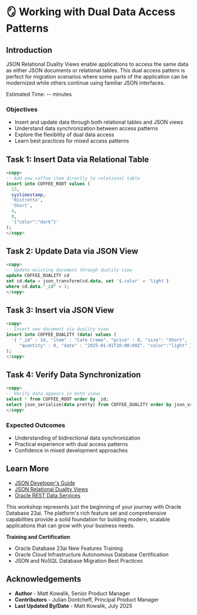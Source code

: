# 🪞 Working with Dual Data Access Patterns

## Introduction

JSON Relational Duality Views enable applications to access the same data as either JSON documents or relational tables. This dual access pattern is perfect for migration scenarios where some parts of the application can be modernized while others continue using familiar JSON interfaces.

Estimated Time: -- minutes

### Objectives

- Insert and update data through both relational tables and JSON views
- Understand data synchronization between access patterns
- Explore the flexibility of dual data access
- Learn best practices for mixed access patterns

## Task 1: Insert Data via Relational Table

```sql
<copy>
-- Add new coffee item directly to relational table
insert into COFFEE_ROOT values (
  13, 
  systimestamp, 
  'Ristretto', 
  'Short', 
  4, 
  0, 
  '{"color":"dark"}'
);
</copy>
```

## Task 2: Update Data via JSON View

```sql
<copy>
-- Update existing document through duality view
update COFFEE_DUALITY cd 
set cd.data = json_transform(cd.data, set '$.color' = 'light') 
where cd.data."_id" = 3;
</copy>
```

## Task 3: Insert via JSON View

```sql
<copy>
-- Insert new document via duality view
insert into COFFEE_DUALITY (data) values (
  '{ "_id" : 14, "item" : "Cafe Creme", "price" : 0, "size": "Short",
     "quantity" : 0, "date" : "2025-01-01T10:00:00Z", "color":"light" }'
);
</copy>
```

## Task 4: Verify Data Synchronization

```sql
<copy>
-- Verify data appears in both views
select * from COFFEE_ROOT order by _id;
select json_serialize(data pretty) from COFFEE_DUALITY order by json_value(data, '$._id');
</copy>
```

### Expected Outcomes

- Understanding of bidirectional data synchronization
- Practical experience with dual access patterns
- Confidence in mixed development approaches

## Learn More

* [JSON Developer's Guide](https://docs.oracle.com/en/database/oracle/oracle-database/23/adjsn/)
* [JSON Relational Duality Views](https://docs.oracle.com/en/database/oracle/oracle-database/23/jsnvu/)
* [Oracle REST Data Services](https://docs.oracle.com/en/database/oracle/oracle-rest-data-services/)

This workshop represents just the beginning of your journey with Oracle Database 23ai. The platform's rich feature set and comprehensive capabilities provide a solid foundation for building modern, scalable applications that can grow with your business needs.

**Training and Certification**

* Oracle Database 23ai New Features Training
* Oracle Cloud Infrastructure Autonomous Database Certification
* JSON and NoSQL Database Migration Best Practices

## Acknowledgements
* **Author** - Matt Kowalik, Senior Product Manager
* **Contributors** -  Julian Dontcheff, Principal Product Manager
* **Last Updated By/Date** - Matt Kowalik, July 2025
